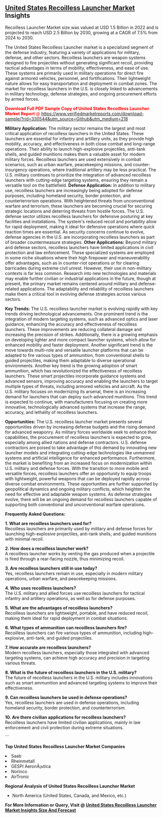 <h2><a href="https://www.verifiedmarketreports.com/download-sample/?rid=330544&amp;utm_source=Github&amp;utm_medium=218" target="_blank">United States Recoilless Launcher Market</a> Insights</h2><p>Recoilless Launcher Market size was valued at USD 1.5 Billion in 2022 and is projected to reach USD 2.5 Billion by 2030, growing at a CAGR of 7.5% from 2024 to 2030.</p><p> <p>The United States Recoilless Launcher market is a specialized segment of the defense industry, featuring a variety of applications for military, defense, and other sectors. Recoilless launchers are weapon systems designed to fire projectiles without generating significant recoil, providing tactical advantages in terms of mobility, effectiveness, and ease of use. These systems are primarily used in military operations for direct fire against armored vehicles, personnel, and fortifications. Their lightweight nature allows for easy transportation and deployment in combat zones. The market for recoilless launchers in the U.S. is closely linked to advancements in military technology, defense strategies, and ongoing procurement efforts by armed forces. <p><span class=""><span style="color: #ff0000;"><strong>Download Full PDF Sample Copy of United States Recoilless Launcher Market Report</strong> @ </span><a href="https://www.verifiedmarketreports.com/download-sample/?rid=330544&amp;utm_source=Github&amp;utm_medium=218" target="_blank">https://www.verifiedmarketreports.com/download-sample/?rid=330544&amp;utm_source=Github&amp;utm_medium=218</a></span></p></p> <p><strong>Military Application:</strong> The military sector remains the largest and most critical application of recoilless launchers in the United States. These launchers are essential for infantry and artillery units, as they provide high mobility, accuracy, and effectiveness in both close combat and long-range operations. Their ability to launch high-explosive projectiles, anti-tank shells, and guided munitions makes them a valuable asset for modern military forces. Recoilless launchers are used extensively in combat scenarios, such as urban warfare, peacekeeping missions, and counter-insurgency operations, where traditional artillery may be less practical. The U.S. military continues to prioritize the integration of advanced recoilless launchers with cutting-edge targeting systems, ensuring they remain a versatile tool on the battlefield. <strong>Defense Application:</strong> In addition to military use, recoilless launchers are increasingly being adopted for defense purposes, including homeland security, border protection, and counterterrorism operations. With heightened threats from unconventional warfare and terrorism, these launchers are becoming crucial for securing strategic locations and deterring threats from hostile forces. The U.S. defense sector utilizes recoilless launchers for defensive posturing at key facilities and installations. The system's reduced recoil and portability allow for rapid deployment, making it ideal for defensive operations where quick reaction times are essential. As security concerns continue to evolve, defense agencies in the U.S. are incorporating recoilless launchers as part of broader countermeasure strategies. <strong>Other Applications:</strong> Beyond military and defense sectors, recoilless launchers have limited applications in civil protection and law enforcement. These specialized systems are employed in some niche situations where their high firepower and maneuverability offer advantages, such as in counter-riot operations or for clearing barricades during extreme civil unrest. However, their use in non-military contexts is far less common. Research into new technologies and materials may enable further civilian or industrial applications in the future, though at present, the primary market remains centered around military and defense-related applications. The adaptability and reliability of recoilless launchers make them a critical tool in evolving defense strategies across various sectors. <p><strong>Key Trends:</strong> The U.S. recoilless launcher market is evolving rapidly with key trends driving technological advancements. One prominent trend is the integration of modern targeting systems, such as advanced optics and laser guidance, enhancing the accuracy and effectiveness of recoilless launchers. These improvements are reducing collateral damage and increasing the precision of strikes. Additionally, there is a growing emphasis on developing lighter and more compact launcher systems, which allow for enhanced mobility and faster deployment. Another significant trend is the move towards multi-role and versatile launcher platforms that can be adapted to fire various types of ammunition, from conventional shells to guided projectiles, making them adaptable to diverse operational environments. Another key trend is the growing adoption of smart ammunition, which has revolutionized the effectiveness of recoilless launchers. These smart projectiles incorporate guidance systems and advanced sensors, improving accuracy and enabling the launchers to target multiple types of threats, including armored vehicles and aircraft. As the U.S. military focuses on modernizing its arsenal, there is an increasing demand for launchers that can deploy such advanced munitions. This trend is expected to continue, with manufacturers focusing on creating more innovative, technologically advanced systems that increase the range, accuracy, and lethality of recoilless launchers. <p><strong>Opportunities:</strong> The U.S. recoilless launcher market presents several opportunities driven by increasing defense budgets and the rising demand for advanced weaponry. As military forces worldwide seek to enhance their capabilities, the procurement of recoilless launchers is expected to grow, especially among allied nations and defense contractors. U.S. defense contractors are poised to take advantage of this demand by innovating new launcher models and integrating cutting-edge technologies like unmanned systems and artificial intelligence for enhanced performance. Furthermore, the market is benefiting from an increased focus on modernization within U.S. military and defense forces. With the transition to more mobile and versatile forces, recoilless launchers offer an opportunity to equip troops with lightweight, powerful weapons that can be deployed rapidly across diverse combat environments. These opportunities are further supported by geopolitical dynamics and ongoing military conflicts, which heighten the need for effective and adaptable weapon systems. As defense strategies evolve, there will be an ongoing demand for recoilless launchers capable of supporting both conventional and unconventional warfare operations. <p><strong>Frequently Asked Questions:</strong></p> <p><strong>1. What are recoilless launchers used for?</strong><br>Recoilless launchers are primarily used by military and defense forces for launching high-explosive projectiles, anti-tank shells, and guided munitions with minimal recoil.</p> <p><strong>2. How does a recoilless launcher work?</strong><br>A recoilless launcher works by venting the gas produced when a projectile is fired through a rear-facing nozzle, thus minimizing recoil.</p> <p><strong>3. Are recoilless launchers still in use today?</strong><br>Yes, recoilless launchers remain in use, especially in modern military operations, urban warfare, and peacekeeping missions.</p> <p><strong>4. Who uses recoilless launchers?</strong><br>The U.S. military and allied forces use recoilless launchers for tactical infantry and artillery operations, as well as for defense purposes.</p> <p><strong>5. What are the advantages of recoilless launchers?</strong><br>Recoilless launchers are lightweight, portable, and have reduced recoil, making them ideal for rapid deployment in combat situations.</p> <p><strong>6. What types of ammunition can recoilless launchers fire?</strong><br>Recoilless launchers can fire various types of ammunition, including high-explosive, anti-tank, and guided projectiles.</p> <p><strong>7. How accurate are recoilless launchers?</strong><br>Modern recoilless launchers, especially those integrated with advanced targeting systems, can achieve high accuracy and precision in targeting various threats.</p> <p><strong>8. What is the future of recoilless launchers in the U.S. military?</strong><br>The future of recoilless launchers in the U.S. military includes innovations such as smart ammunition and advanced targeting systems to improve their effectiveness.</p> <p><strong>9. Can recoilless launchers be used in defense operations?</strong><br>Yes, recoilless launchers are used in defense operations, including homeland security, border protection, and counterterrorism.</p> <p><strong>10. Are there civilian applications for recoilless launchers?</strong><br>Recoilless launchers have limited civilian applications, mainly in law enforcement and civil protection during extreme situations.</p> ```</p><p><strong>Top United States Recoilless Launcher Market Companies</strong></p><div data-test-id=""><p><li>Saab</li><li> Rheinmetall</li><li> GESPI AeronÃ¡utica</li><li> Norinco</li><li> AirTronic</li></p><div><strong>Regional Analysis of&nbsp;United States Recoilless Launcher Market</strong></div><ul><li dir="ltr"><p dir="ltr">North America&nbsp;(United States, Canada, and Mexico, etc.)</p></li></ul><p><strong>For More Information or Query, Visit @&nbsp;</strong><strong><a href="https://www.verifiedmarketreports.com/product/recoilless-launcher-market/?utm_source=Github&amp;utm_medium=218" target="_blank">United States Recoilless Launcher Market Insights Size And Forecast</a></strong></p></div>
